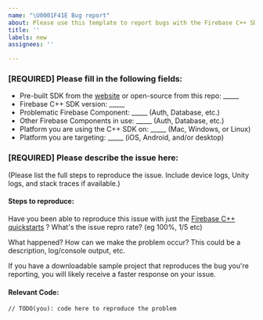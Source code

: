 ```yaml
---
name: "\U0001F41E Bug report"
about: Please use this template to report bugs with the Firebase C++ SDK.
title: ''
labels: new
assignees: ''

---
```


<!-- DO NOT DELETE
validate_template=true
template_path=.github/ISSUE_TEMPLATE/issue.md
-->

### [REQUIRED] Please fill in the following fields:

  * Pre-built SDK from the [website](https://firebase.google.com/download/cpp) or open-source from this repo: _____
  * Firebase C++ SDK version: _____
  * Problematic Firebase Component: _____ (Auth, Database, etc.)
  * Other Firebase Components in use: _____ (Auth, Database, etc.)
  * Platform you are using the C++ SDK on: _____ (Mac, Windows, or Linux)
  * Platform you are targeting: _____ (iOS, Android, and/or desktop)

### [REQUIRED] Please describe the issue here:

(Please list the full steps to reproduce the issue. Include device logs, Unity logs, and stack traces if available.)

#### Steps to reproduce:

Have you been able to reproduce this issue with just the [Firebase C++ quickstarts](https://github.com/firebase/quickstart-cpp) ?
What's the issue repro rate? (eg 100%, 1/5 etc)

What happened? How can we make the problem occur?
This could be a description, log/console output, etc.

If you have a downloadable sample project that reproduces the bug you're reporting, you will
likely receive a faster response on your issue.

#### Relevant Code:

```
// TODO(you): code here to reproduce the problem
```
